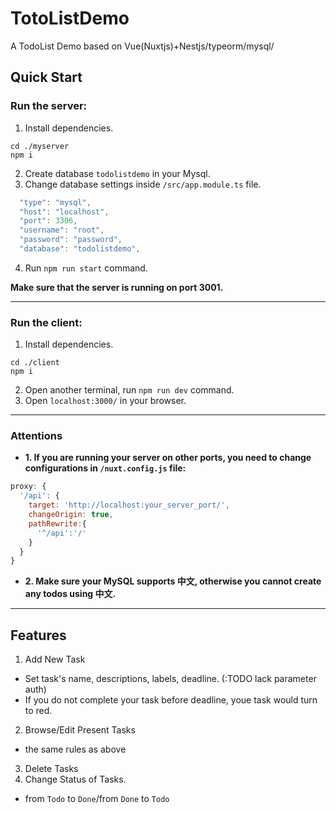 # TotoListDemo
A TodoList Demo based on Vue(Nuxtjs)+Nestjs/typeorm/mysql/

## Quick Start
### Run the server: 
1. Install dependencies.
```shell
cd ./myserver
npm i
```
2. Create database `todolistdemo` in your Mysql.
3. Change database settings inside `/src/app.module.ts` file.
```typescript
  "type": "mysql",
  "host": "localhost",
  "port": 3306,
  "username": "root",
  "password": "password",
  "database": "todolistdemo",
```
4. Run `npm run start` command.

**Make sure that the server is running on port 3001.**

---
### Run the client:
1. Install dependencies.
```shell
cd ./client
npm i
```
2. Open another terminal, run `npm run dev` command.
3. Open `localhost:3000/` in your browser.
---
### Attentions
- **1. If you are running your server on other ports, you need to change configurations in `/nuxt.config.js` file:**
```javascript
proxy: {
  '/api': {
    target: 'http://localhost:your_server_port/',
    changeOrigin: true,
    pathRewrite:{
      '^/api':'/'
    }
  }
}
```
- **2. Make sure your MySQL supports 中文, otherwise you cannot create any todos using 中文.**
---
## Features
1. Add New Task
  - Set task's name, descriptions, labels, deadline. (:TODO lack parameter auth)
  - If you do not complete your task before deadline, youe task would turn to red.
2. Browse/Edit Present Tasks
  - the same rules as above
3. Delete Tasks
4. Change Status of Tasks.
  - from `Todo` to `Done`/from `Done` to `Todo`
  
